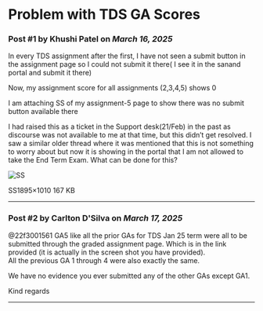 # Problem with TDS GA Scores

### Post #1 by **Khushi Patel** on *March 16, 2025*
In every TDS assignment after the first, I have not seen a submit button in the assignment page so I could not submit it there( I see it in the sanand portal and submit it there)

Now, my assignment score for all assignments (2,3,4,5) shows 0

I am attaching SS of my assignment-5 page to show there was no submit button available there

I had raised this as a ticket in the Support desk(21/Feb) in the past as discourse was not available to me at that time, but this didn’t get resolved. I saw a similar older thread where it was mentioned that this is not something to worry about but now it is showing in the portal that I am not allowed to take the End Term Exam. What can be done for this?  

![SS](https://europe1.discourse-cdn.com/flex013/uploads/iitm/optimized/3X/5/5/55a128c9bfe559f473f6bbefc14cd659cb0f36b4_2_690x367.png)

SS1895×1010 167 KB

---

### Post #2 by **Carlton D'Silva** on *March 17, 2025*
@22f3001561 GA5 like all the prior GAs for TDS Jan 25 term were all to be submitted through the graded assignment page. Which is in the link provided (it is actually in the screen shot you have provided).  
All the previous GA 1 through 4 were also exactly the same.

We have no evidence you ever submitted any of the other GAs except GA1.

Kind regards

---
